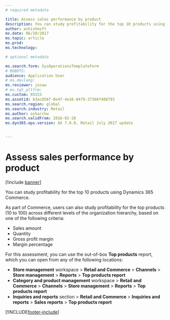 ```yaml
---
# required metadata

title: Assess sales performance by product
description: You can study profitability for the top 10 products using Dynamics 365 Commerce. 
author: ashishmsft
ms.date: 06/20/2017
ms.topic: article
ms.prod: 
ms.technology: 

# optional metadata

ms.search.form: SysOperationsTemplateForm
# ROBOTS: 
audience: Application User
# ms.devlang: 
ms.reviewer: josaw
# ms.tgt_pltfrm: 
ms.custom: 85153
ms.assetid: b3ac056f-0e4f-4e16-8479-37366f488793
ms.search.region: global
ms.search.industry: Retail
ms.author: asharchw
ms.search.validFrom: 2016-02-28
ms.dyn365.ops.version: AX 7.0.0, Retail July 2017 update


---
```


# Assess sales performance by product

[!include [banner](includes/banner.md)]

You can study profitability for the top 10 products using Dynamics 365 Commerce.

As part of Commerce, users can also study profitability for the top products (10 to 100) across different levels of the organization hierarchy, based on one of the following criteria:

- Sales amount
- Quantity
- Gross profit margin
- Margin percentage

For this assessment, you can use the out-of-box **Top products** report, which you can open from any of the following locations:

- **Store management** workspace &gt; **Retail and Commerce** &gt; **Channels** &gt; **Store management** &gt; **Reports** &gt; **Top products report**
- **Category and product management** workspace &gt; **Retail and Commerce** &gt; **Channels** &gt; **Store management** &gt; **Reports** &gt; **Top products report**
- **Inquiries and reports** section &gt; **Retail and Commerce** &gt; **Inquiries and reports** &gt; **Sales reports** &gt; **Top products report**


[!INCLUDE[footer-include](../includes/footer-banner.md)]